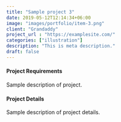 ```yaml
---
title: "Sample project 3"
date: 2019-05-12T12:14:34+06:00
image: "images/portfolio/item-3.png"
client: "Grandaddy"
project_url : "https://examplesite.com/"
categories: ["illustration"]
description: "This is meta description."
draft: false
---
```


#### Project Requirements

Sample description of project.


#### Project Details

Sample description of project details.
